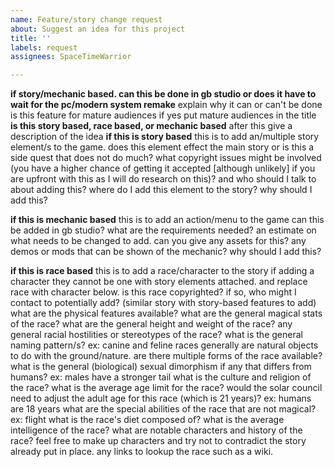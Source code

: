 ```yaml
---
name: Feature/story change request
about: Suggest an idea for this project
title: ''
labels: request
assignees: SpaceTimeWarrior

---
```


**if story/mechanic based. can this be done in gb studio or does it have to wait for the pc/modern system remake**
explain why it can or can't be done
is this feature for mature audiences if yes put mature audiences in the title
**is this story based, race based, or mechanic based**
after this give a description of the idea
**if this is story based**
this is to add an/multiple story element/s to the game.
does this element effect the main story or is this a side quest that does not do much?
what copyright issues might be involved (you have a higher chance of getting it accepted [although unlikely] if you are upfront with this as I will do research on this)? and who should I talk to about adding this?
where do I add this element to the story?
why should I add this?

**if this is mechanic based**
this is to add an action/menu to the game
can this be added in gb studio?
what are the requirements needed?
an estimate on what needs to be changed to add.
can you give any assets for this?
any demos or mods that can be shown of the mechanic?
why should I add this?

**if this is race based**
this is to add a race/character to the story
if adding a character they cannot be one with story elements attached. and replace race with character below.
is this race copyrighted? if so, who might I contact to potentially add? (similar story with story-based features to add)
what are the physical features available?
what are the general magical stats of the race?
what are the general height and weight of the race?
any general racial hostilities or stereotypes of the race?
what is the general naming pattern/s? ex: canine and feline races generally are natural objects to do with the ground/nature.
are there multiple forms of the race available?
what is the general (biological) sexual dimorphism if any that differs from humans? ex: males have a stronger tail
what is the culture and religion of the race? 
what is the average age limit for the race? would the solar council need to adjust the adult age for this race (which is 21 years)? ex: humans are 18 years
what are the special abilities of the race that are not magical? ex: flight
what is the race's diet composed of?
what is the average intelligence of the race?
what are notable characters and history of the race? feel free to make up characters and try not to contradict the story already put in place.
any links to lookup the race such as a wiki.
